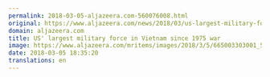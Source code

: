 ```yaml
---
permalink: 2018-03-05-aljazeera.com-560076008.html
original: https://www.aljazeera.com/news/2018/03/us-largest-military-force-vietnam-1975-war-180305182510748.html
domain: aljazeera.com
title: US' largest military force in Vietnam since 1975 war
image: https://www.aljazeera.com/mritems/images/2018/3/5/665003303001_5745387063001_5745372520001-th.jpg
date: 2018-03-05 18:35:20
translations: en
---
```


